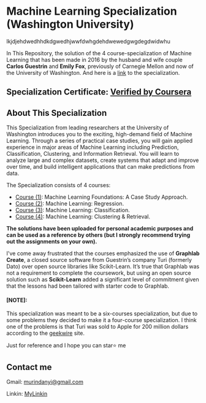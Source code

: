 # Machine Learning Specialization (Washington University)

lkjdjehdwedhhdkdgwedhjwwfdwhgdehdwewedgwgdegdwidwhu

In This Repository, the solution of the 4 course-specialization of Machine Learning that has been made in 2016 by the husband and wife couple **Carlos Guestrin** and **Emily Fox**, previously of Carnegie Mellon and now of the University of Washington. And here is a [link](https://www.coursera.org/specializations/machine-learning) to the specialization.


## Specialization Certificate:  [Verified by Coursera](https://www.coursera.org/account/accomplishments/specialization/MCHEURNG5TLR)


## About This Specialization

This Specialization from leading researchers at the University of Washington introduces you to the exciting, high-demand field of Machine Learning. Through a series of practical case studies, you will gain applied experience in major areas of Machine Learning including Prediction, Classification, Clustering, and Information Retrieval. You will learn to analyze large and complex datasets, create systems that adapt and improve over time, and build intelligent applications that can make predictions from data.

The Specialization consists of 4 courses:

- [Course (1)](https://www.coursera.org/learn/ml-foundations): Machine Learning Foundations: A Case Study Approach.
- [Course (2)](https://www.coursera.org/learn/ml-regression): Machine Learning: Regression.
- [Course (3)](https://www.coursera.org/learn/ml-classification): Machine Learning: Classification.
- [Course (4)](https://www.coursera.org/learn/ml-clustering-and-retrieval): Machine Learning: Clustering & Retrieval.

**The solutions have been uploaded for personal academic purposes and can be used as a reference by others (but I strongly recommend trying out the assignments on your own).**

I've come away frustrated that the courses emphasized the use of **Graphlab Create**, a closed source software from Guestrin’s company Turi (formerly Dato) over open source libraries like Scikit-Learn. It’s true that Graphlab was not a requirement to complete the coursework, but using an open source solution such as **Scikit-Learn** added a significant level of commitment given that the lessons had been tailored with starter code to Graphlab.

#### [NOTE]:
This specialization was meant to be a six-courses specialization, but due to some problems they decided to make it a four-course specialization. I think one of the problems is that Turi was sold to Apple for 200 million dollars according to the [geekwire](https://www.geekwire.com/2016/exclusive-apple-acquires-turi-major-exit-seattle-based-machine-learning-ai-startup/) site.

 Just for reference and I hope you can star⭐ me
  
  ## Contact me
  
  Gmail: murindanyi@gmail.com
  
  Linkin: [MyLinkin](https://www.linkedin.com/in/murindanyi-sudi-aa8793150/)
